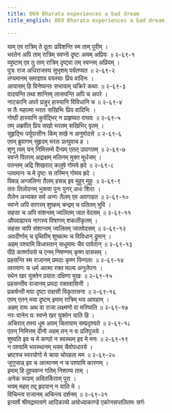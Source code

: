```yaml
---
title: 069 Bharata experiences a bad dream
title_english: 069 Bharata experiences a bad dream

---
```


<div class="audioEmbed"  caption="श्रीराम-हरिसीताराममूर्ति-घनपाठिभ्यां वचनम्" src="https://archive.org/download/Ramayana-recitation-Sriram-harisItArAmamUrti-Ghanapaati-v2/Kanda_2/Kanda_2_AYK-069-Bharathena_Duswapna_Darshanam.mp3"></div>

याम् एव रात्रिम् ते दूताः प्रविशन्ति स्म ताम् पुरीम् ।  
भरतेन अपि ताम् रात्रिम् स्वप्नो दृष्टः अयम् अप्रियः ॥ २-६९-१  
व्युष्टाम् एव तु ताम् रात्रिम् दृष्ट्वा तम् स्वप्नम् अप्रियम् ।  
पुत्रः राज अधिराजस्य सुभृशम् पर्यतप्यत ॥ २-६९-२  
तप्यमानम् समाज्ञाय वयस्याः प्रिय वादिनः ।  
आयासम् हि विनेष्यन्तः सभायाम् चक्रिरे कथाः ॥ २-६९-३  
वादयन्ति तथा शान्तिम् लासयन्ति अपि च अपरे ।  
नाटकानि अपरे प्राहुर् हास्यानि विविधानि च ॥ २-६९-४  
स तैः महात्मा भरतः सखिभिः प्रिय वादिभिः ।  
गोष्ठी हास्यानि कुर्वद्भिर् न प्राहृष्यत राघवः ॥ २-६९-५  
तम् अब्रवीत् प्रिय सखो भरतम् सखिभिर् वृतम् ।  
सुहृद्भिः पर्युपासीनः किम् सखे न अनुमोदसे ॥ २-६९-६  
एवम् ब्रुवाणम् सुहृदम् भरतः प्रत्युवाच ह ।  
शृणु त्वम् यन् निमित्तम्मे दैन्यम् एतत् उपागतम् ॥ २-६९-७  
स्वप्ने पितरम् अद्राक्षम् मलिनम् मुक्त मूर्धजम् ।  
पतन्तम् अद्रि शिखरात् कलुषे गोमये ह्रदे ॥ २-६९-८  
प्लवमानः च मे दृष्टः स तस्मिन् गोमय ह्रदे ।  
पिबन्न् अन्जलिना तैलम् हसन्न् इव मुहुर् मुहुः ॥ २-६९-९  
ततः तिलोदनम् भुक्त्वा पुनः पुनर् अधः शिराः ।  
तैलेन अभ्यक्त सर्व अन्गः तैलम् एव अवगाहत ॥ २-६९-१०  
स्वप्ने अपि सागरम् शुष्कम् चन्द्रम् च पतितम् भुवि ।  
सहसा च अपि संशन्तम् ज्वलितम् जात वेदसम् ॥ २-६९-११  
औपवाह्यस्य नागस्य विषाणम् शकलीकृतम् ।  
सहसा चापि संशान्तम् ज्वलितम् जातवेदसम् ॥ २-६९-१२  
अवदीर्णाम् च पृथिवीम् शुष्कामः च विविधान् द्रुमान् ।  
अहम् पश्यामि विध्वस्तान् सधूमामः चैव पार्वतान् ॥ २-६९-१३  
पीठे कार्ष्णायसे च एनम् निषण्णम् कृष्ण वाससम् ।  
प्रहसन्ति स्म राजानम् प्रमदाः कृष्ण पिन्गलाः ॥ २-६९-१४  
त्वरमाणः च धर्म आत्मा रक्त माल्य अनुलेपनः ।  
रथेन खर युक्तेन प्रयातः दक्षिणा मुखः ॥ २-६९-१५  
प्रहसन्तीव राजानम् प्रमदा रक्तवासिनी ।  
प्रकर्षन्ती मया दृष्टा राक्षसी विकृतासना ॥ २-६९-१६  
एवम् एतन् मया दृष्टम् इमाम् रात्रिम् भय आवहाम् ।  
अहम् रामः अथ वा राजा लक्ष्मणो वा मरिष्यति ॥ २-६९-१७  
नरः यानेन यः स्वप्ने खर युक्तेन याति हि ।  
अचिरात् तस्य धूम अग्रम् चितायाम् सम्प्रदृश्यते ॥ २-६९-१८  
एतन् निमित्तम् दीनो अहम् तन् न वः प्रतिपूजये ।  
शुष्यति इव च मे कण्ठो न स्वस्थम् इव मे मनः ॥ २-६९-१९  
न पश्यामि भयस्थानम् भयम् चैवोपधारये ।  
भ्रष्टश्च स्वरयोगो मे चाया चोपहता मम ॥ २-६९-२०  
जुगुप्सन्न् इव च आत्मानम् न च पश्यामि कारणम् ।  
इमाम् हि दुह्स्वप्न गतिम् निशाम्य ताम् ।  
अनेक रूपाम् अवितर्किताम् पुरा ।  
भयम् महत् तद्द् हृदयान् न याति मे ।  
विचिन्त्य राजानम् अचिन्त्य दर्शनम् ॥ २-६९-२१  
इत्यार्षे श्रीमद्रामायणे आदिकाव्ये अयोध्याकाण्डे एकोनसप्ततितमः सर्गः